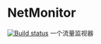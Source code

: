 # NetMonitor
[![Build status](https://ci.appveyor.com/api/projects/status/0efuj8s1lsxydbn6?svg=true)](https://ci.appveyor.com/project/Sprjdfn/netmonitor)
一个流量监视器
